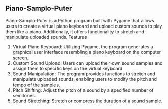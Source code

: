 ## Piano-Samplo-Puter

Piano-Samplo-Puter is a Python program built with Pygame that allows users to create a virtual piano keyboard and upload custom sounds to play them like a piano. Additionally, it offers functionality to stretch and manipulate uploaded sounds.
Features

 1. Virtual Piano Keyboard: Utilizing Pygame, the program generates a graphical user interface resembling a piano keyboard on the computer screen.
 2. Custom Sound Upload: Users can upload their own sound samples and assign them to specific keys on the virtual keyboard
 3. Sound Manipulation: The program provides functions to stretch and manipulate uploaded sounds, enabling users to modify the pitch and tempo of the samples.
 4. Pitch Shifting: Adjust the pitch of a sound by a specified number of semitones.
 5. Sound Stretching: Stretch or compress the duration of a sound sample.
